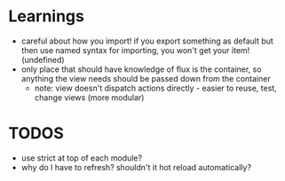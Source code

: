 # Learnings
- careful about how you import! if you export something as default but then use named syntax for importing, you won't get your item! (undefined)
- only place that should have knowledge of flux is the container, so anything the view needs should be passed down from the container
  - note: view doesn't dispatch actions directly - easier to reuse, test, change views (more modular)

# TODOS
- use strict at top of each module?
- why do I have to refresh? shouldn't it hot reload automatically?